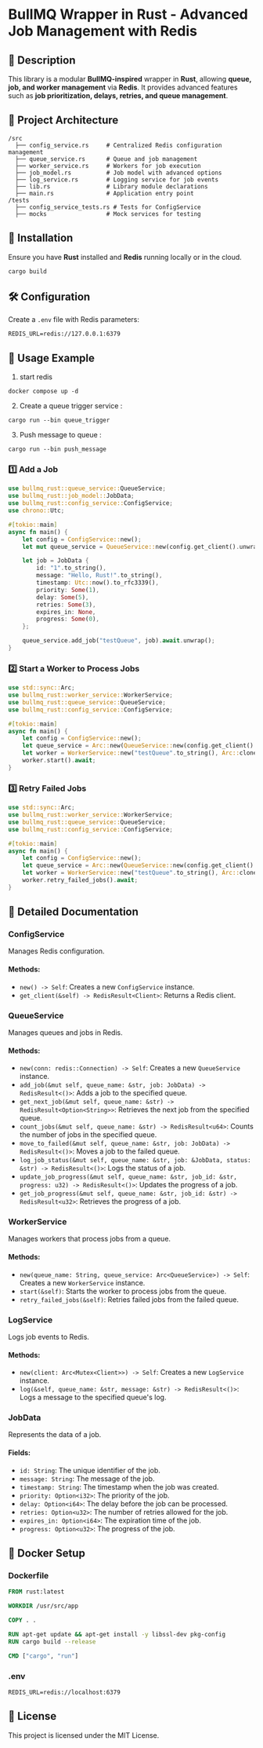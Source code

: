 # BullMQ Wrapper in Rust - Advanced Job Management with Redis

## 📌 Description
This library is a modular **BullMQ-inspired** wrapper in **Rust**, allowing **queue, job, and worker management** via **Redis**. It provides advanced features such as **job prioritization, delays, retries, and queue management**.

## 📂 Project Architecture
```
/src
  ├── config_service.rs     # Centralized Redis configuration management
  ├── queue_service.rs      # Queue and job management
  ├── worker_service.rs     # Workers for job execution
  ├── job_model.rs          # Job model with advanced options
  ├── log_service.rs        # Logging service for job events
  ├── lib.rs                # Library module declarations
  ├── main.rs               # Application entry point
/tests
  ├── config_service_tests.rs # Tests for ConfigService
  ├── mocks                 # Mock services for testing
```

## 🚀 Installation
Ensure you have **Rust** installed and **Redis** running locally or in the cloud.

```sh
cargo build
```

## 🛠️ Configuration
Create a `.env` file with Redis parameters:
```env
REDIS_URL=redis://127.0.0.1:6379
```

## 📖 Usage Example
1. start redis
```
docker compose up -d
```

2. Create a queue trigger service :
```
cargo run --bin queue_trigger 
```

3. Push message to queue :
```
cargo run --bin push_message 
```



### 1️⃣ Add a Job
```rust
use bullmq_rust::queue_service::QueueService;
use bullmq_rust::job_model::JobData;
use bullmq_rust::config_service::ConfigService;
use chrono::Utc;

#[tokio::main]
async fn main() {
    let config = ConfigService::new();
    let mut queue_service = QueueService::new(config.get_client().unwrap());

    let job = JobData {
        id: "1".to_string(),
        message: "Hello, Rust!".to_string(),
        timestamp: Utc::now().to_rfc3339(),
        priority: Some(1),
        delay: Some(5),
        retries: Some(3),
        expires_in: None,
        progress: Some(0),
    };

    queue_service.add_job("testQueue", job).await.unwrap();
}
```

### 2️⃣ Start a Worker to Process Jobs
```rust
use std::sync::Arc;
use bullmq_rust::worker_service::WorkerService;
use bullmq_rust::queue_service::QueueService;
use bullmq_rust::config_service::ConfigService;

#[tokio::main]
async fn main() {
    let config = ConfigService::new();
    let queue_service = Arc::new(QueueService::new(config.get_client().unwrap()));
    let worker = WorkerService::new("testQueue".to_string(), Arc::clone(&queue_service));
    worker.start().await;
}
```

### 3️⃣ Retry Failed Jobs
```rust
use std::sync::Arc;
use bullmq_rust::worker_service::WorkerService;
use bullmq_rust::queue_service::QueueService;
use bullmq_rust::config_service::ConfigService;

#[tokio::main]
async fn main() {
    let config = ConfigService::new();
    let queue_service = Arc::new(QueueService::new(config.get_client().unwrap()));
    let worker = WorkerService::new("testQueue".to_string(), Arc::clone(&queue_service));
    worker.retry_failed_jobs().await;
}
```


## 📜 Detailed Documentation

### ConfigService
Manages Redis configuration.

#### Methods:
- `new() -> Self`: Creates a new `ConfigService` instance.
- `get_client(&self) -> RedisResult<Client>`: Returns a Redis client.

### QueueService
Manages queues and jobs in Redis.

#### Methods:
- `new(conn: redis::Connection) -> Self`: Creates a new `QueueService` instance.
- `add_job(&mut self, queue_name: &str, job: JobData) -> RedisResult<()>`: Adds a job to the specified queue.
- `get_next_job(&mut self, queue_name: &str) -> RedisResult<Option<String>>`: Retrieves the next job from the specified queue.
- `count_jobs(&mut self, queue_name: &str) -> RedisResult<u64>`: Counts the number of jobs in the specified queue.
- `move_to_failed(&mut self, queue_name: &str, job: JobData) -> RedisResult<()>`: Moves a job to the failed queue.
- `log_job_status(&mut self, queue_name: &str, job: &JobData, status: &str) -> RedisResult<()>`: Logs the status of a job.
- `update_job_progress(&mut self, queue_name: &str, job_id: &str, progress: u32) -> RedisResult<()>`: Updates the progress of a job.
- `get_job_progress(&mut self, queue_name: &str, job_id: &str) -> RedisResult<u32>`: Retrieves the progress of a job.

### WorkerService
Manages workers that process jobs from a queue.

#### Methods:
- `new(queue_name: String, queue_service: Arc<QueueService>) -> Self`: Creates a new `WorkerService` instance.
- `start(&self)`: Starts the worker to process jobs from the queue.
- `retry_failed_jobs(&self)`: Retries failed jobs from the failed queue.

### LogService
Logs job events to Redis.

#### Methods:
- `new(client: Arc<Mutex<Client>>) -> Self`: Creates a new `LogService` instance.
- `log(&self, queue_name: &str, message: &str) -> RedisResult<()>`: Logs a message to the specified queue's log.

### JobData
Represents the data of a job.

#### Fields:
- `id: String`: The unique identifier of the job.
- `message: String`: The message of the job.
- `timestamp: String`: The timestamp when the job was created.
- `priority: Option<i32>`: The priority of the job.
- `delay: Option<i64>`: The delay before the job can be processed.
- `retries: Option<u32>`: The number of retries allowed for the job.
- `expires_in: Option<i64>`: The expiration time of the job.
- `progress: Option<u32>`: The progress of the job.

## 🐳 Docker Setup
### Dockerfile
```dockerfile
FROM rust:latest

WORKDIR /usr/src/app

COPY . .

RUN apt-get update && apt-get install -y libssl-dev pkg-config
RUN cargo build --release

CMD ["cargo", "run"]
```

### .env
```env
REDIS_URL=redis://localhost:6379
```

## 📜 License
This project is licensed under the MIT License.
